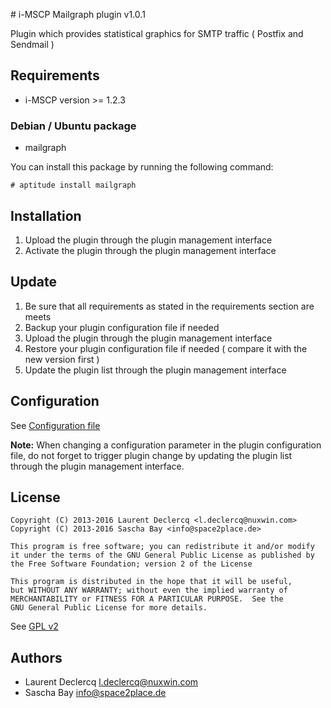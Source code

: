 # i-MSCP Mailgraph plugin v1.0.1

Plugin which provides statistical graphics for SMTP traffic ( Postfix and Sendmail )

## Requirements

* i-MSCP version >= 1.2.3

### Debian / Ubuntu package

* mailgraph

You can install this package by running the following command:

```
# aptitude install mailgraph
```

## Installation

1. Upload the plugin through the plugin management interface
2. Activate the plugin through the plugin management interface

## Update

1. Be sure that all requirements as stated in the requirements section are meets
2. Backup your plugin configuration file if needed
3. Upload the plugin through the plugin management interface
4. Restore your plugin configuration file if needed ( compare it with the new version first )
5. Update the plugin list through the plugin management interface

## Configuration

See [Configuration file](../Mailgraph/config.php)

**Note:** When changing a configuration parameter in the plugin configuration file, do not forget to trigger plugin
change by updating the plugin list through the plugin management interface.

## License

```
Copyright (C) 2013-2016 Laurent Declercq <l.declercq@nuxwin.com>
Copyright (C) 2013-2016 Sascha Bay <info@space2place.de>

This program is free software; you can redistribute it and/or modify
it under the terms of the GNU General Public License as published by
the Free Software Foundation; version 2 of the License

This program is distributed in the hope that it will be useful,
but WITHOUT ANY WARRANTY; without even the implied warranty of
MERCHANTABILITY or FITNESS FOR A PARTICULAR PURPOSE.  See the
GNU General Public License for more details.
```

See [GPL v2](http://www.gnu.org/licenses/gpl-2.0.html "GPL v2")

## Authors

* Laurent Declercq <l.declercq@nuxwin.com>
* Sascha Bay <info@space2place.de>
